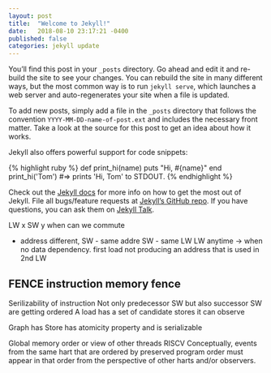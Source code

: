 ```yaml
---
layout: post
title:  "Welcome to Jekyll!"
date:   2018-08-10 23:17:21 -0400
published: false
categories: jekyll update
---
```

You’ll find this post in your `_posts` directory. Go ahead and edit it and re-build the site to see your changes. You can rebuild the site in many different ways, but the most common way is to run `jekyll serve`, which launches a web server and auto-regenerates your site when a file is updated.

To add new posts, simply add a file in the `_posts` directory that follows the convention `YYYY-MM-DD-name-of-post.ext` and includes the necessary front matter. Take a look at the source for this post to get an idea about how it works.

Jekyll also offers powerful support for code snippets:

{% highlight ruby %}
def print_hi(name)
  puts "Hi, #{name}"
end
print_hi('Tom')
#=> prints 'Hi, Tom' to STDOUT.
{% endhighlight %}

Check out the [Jekyll docs][jekyll-docs] for more info on how to get the most out of Jekyll. File all bugs/feature requests at [Jekyll’s GitHub repo][jekyll-gh]. If you have questions, you can ask them on [Jekyll Talk][jekyll-talk].

[jekyll-docs]: https://jekyllrb.com/docs/home
[jekyll-gh]:   https://github.com/jekyll/jekyll
[jekyll-talk]: https://talk.jekyllrb.com/

LW x
SW y
when can we commute
- address different,
SW - same addre
SW - same
LW
LW
anytime -> when no data dependency.
first load not producing an address that is used in
2nd LW

FENCE instruction
memory fence
------
Serilizability of instruction
Not only  predecessor SW but also successor SW are getting ordered
A load has a set of candidate stores it can observe

Graph has Store has atomicity property and is serializable

Global memory order or view of other threads
RISCV
Conceptually, events from the same hart that are ordered by preserved program order must appear in that order from the perspective of other harts and/or observers.
